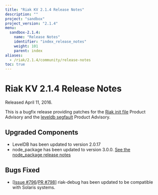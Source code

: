 ```yaml
---
title: "Riak KV 2.1.4 Release Notes"
description: ""
project: "sandbox"
project_version: "2.1.4"
menu:
  sandbox-2.1.4:
    name: "Release Notes"
    identifier: "index_release_notes"
    weight: 101
    parent: index
aliases:
  - /riak/2.1.4/community/release-notes
toc: true
---
```


# Riak KV 2.1.4 Release Notes

Released April 11, 2016.

This is a bugfix release providing patches for the [Riak init file](http://docs.basho.com/community/productadvisories/codeinjectioninitfiles/) Product Advisory and the [leveldb segfault](http://docs.basho.com/community/productadvisories/leveldbsegfault/) Product Advisory.

## Upgraded Components

* LevelDB has been updated to version 2.0.17
* node_package has been updated to version 3.0.0. [See the node_package release notes](https://github.com/basho/node_package/blob/develop/RELEASE-NOTES.md)

## Bugs Fixed

* [[Issue #796](https://github.com/basho/riak/issues/796)/[PR #798](https://github.com/basho/riak/pull/798)] riak-debug has been updated to be compatible with Solaris systems.
